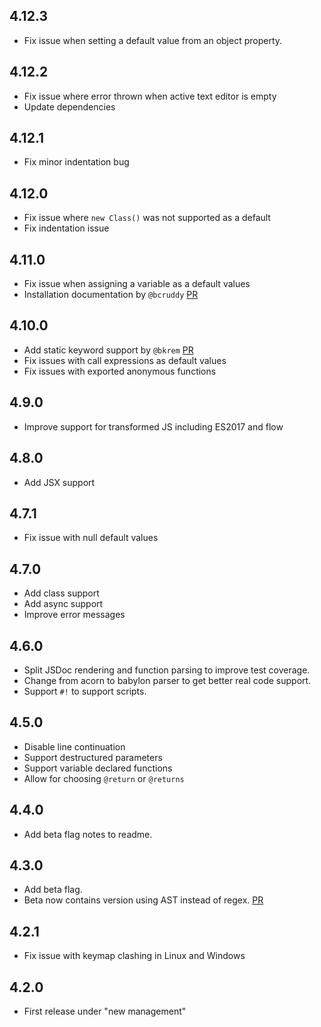 ## 4.12.3
- Fix issue when setting a default value from an object property.

## 4.12.2
- Fix issue where error thrown when active text editor is empty
- Update dependencies

## 4.12.1
- Fix minor indentation bug

## 4.12.0
- Fix issue where `new Class()` was not supported as a default
- Fix indentation issue

## 4.11.0
- Fix issue when assigning a variable as a default values
- Installation documentation by `@bcruddy` [PR](https://github.com/tgandrews/atom-easy-jsdoc/pull/49)

## 4.10.0
- Add static keyword support by `@bkrem` [PR](https://github.com/tgandrews/atom-easy-jsdoc/pull/46)
- Fix issues with call expressions as default values
- Fix issues with exported anonymous functions

## 4.9.0
- Improve support for transformed JS including ES2017 and flow

## 4.8.0
- Add JSX support

## 4.7.1
- Fix issue with null default values

## 4.7.0
- Add class support
- Add async support
- Improve error messages

## 4.6.0
- Split JSDoc rendering and function parsing to improve test coverage.
- Change from acorn to babylon parser to get better real code support.
- Support `#!` to support scripts.

## 4.5.0
- Disable line continuation
- Support destructured parameters
- Support variable declared functions
- Allow for choosing `@return` or `@returns`

## 4.4.0
- Add beta flag notes to readme.

## 4.3.0
- Add beta flag.
- Beta now contains version using AST instead of regex. [PR](https://github.com/tgandrews/atom-easy-jsdoc/pull/12)

## 4.2.1
- Fix issue with keymap clashing in Linux and Windows

## 4.2.0
- First release under "new management"
